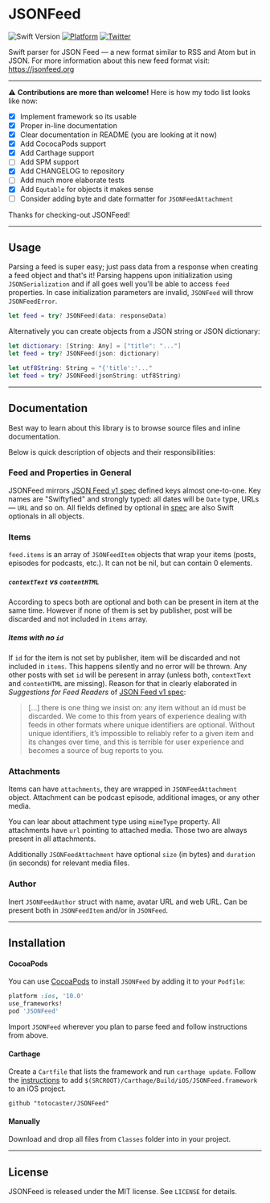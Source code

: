 # JSONFeed

![Swift Version](https://img.shields.io/badge/swift-3.0-orange.svg?style=flat)
[![Platform](https://img.shields.io/cocoapods/p/JSONFeed.svg?style=flat)](http://cocoapods.org/pods/Typist)
[![Twitter](https://img.shields.io/badge/twitter-@totocaster-blue.svg)](http://twitter.com/totocaster)

Swift parser for JSON Feed — a new format similar to RSS and Atom but in JSON. For more information about this new feed format visit: https://jsonfeed.org

---

⚠️ **Contributions are more than welcome!** Here is how my todo list looks like now:

- [x] Implement framework so its usable
- [x] Proper in-line documentation
- [x] Clear documentation in README (you are looking at it now)
- [x] Add CococaPods support
- [x] Add Carthage support
- [ ] Add SPM support
- [x] Add CHANGELOG to repository
- [ ] Add much more elaborate tests
- [x] Add `Equtable` for objects it makes sense
- [ ] Consider adding byte and date formatter for `JSONFeedAttachment`

Thanks for checking-out JSONFeed!

---

## Usage

Parsing a feed is super easy; just pass data from a response when creating a feed object and that's it! Parsing happens upon initialization using `JSONSerialization` and if all goes well you'll be able to access `feed` properties. In case initialization parameters are invalid, `JSONFeed` will throw `JSONFeedError`.

```swift
let feed = try? JSONFeed(data: responseData)
```

Alternatively you can create objects from a JSON string or JSON dictionary:

```swift
let dictionary: [String: Any] = ["title": "..."]
let feed = try? JSONFeed(json: dictionary)
```

```swift
let utf8String: String = "{'title':'..."
let feed = try? JSONFeed(jsonString: utf8String)
```
---

## Documentation

Best way to learn about this library is to browse source files and inline documentation. 

Below is quick description of objects and their responsibilities:

### Feed and Properties in General 

JSONFeed mirrors [JSON Feed v1 spec][v1] defined keys almost one-to-one. Key names are "Swiftyfied" and strongly typed: all dates will be `Date` type, URLs — `URL` and so on. All fields defined by optional in [spec][v1] are also Swift optionals in all objects.

### Items

`feed.items` is an array of `JSONFeedItem` objects that wrap your items (posts, episodes for podcasts, etc.). It can not be nil, but can contain 0 elements.

##### `contextText` vs `contentHTML` 

According to specs both are optional and both can be present in item at the same time. However if none of them is set by publisher, post will be discarded and not included in `items` array.
 
##### Items with no `id`

If `id` for the item is not set by publisher, item will be discarded and not included in `items`. This happens silently and no error will be thrown. Any other posts with set `id` will be peresent in array (unless both, `contextText` and `contentHTML` are missing). Reason for that in clearly elaborated in _Suggestions for Feed Readers_ of [JSON Feed v1 spec][v1]:

> [...] there is one thing we insist on: any item without an id must be discarded. We come to this from years of experience dealing with feeds in other formats where unique identifiers are optional. Without unique identifiers, it’s impossible to reliably refer to a given item and its changes over time, and this is terrible for user experience and becomes a source of bug reports to you. 


### Attachments

Items can have `attachments`, they are wrapped in `JSONFeedAttachment` object. Attachment can be podcast episode, additional images, or any other media.

You can lear about attachment type using `mimeType` property. All attachments have `url` pointing to attached media. Those two are always present in all attachments.

Additionally `JSONFeedAttachment` have optional `size` (in bytes) and `duration` (in seconds) for relevant media files.

### Author

Inert `JSONFeedAuthor` struct with name, avatar URL and web URL. Can be present both in `JSONFeedItem` and/or in `JSONFeed`.

---

## Installation

#### CocoaPods
You can use [CocoaPods](http://cocoapods.org/) to install `JSONFeed` by adding it to your `Podfile`:

```ruby
platform :ios, '10.0'
use_frameworks!
pod 'JSONFeed'
```

Import `JSONFeed` wherever you plan to parse feed and follow instructions from above.


#### Carthage
Create a `Cartfile` that lists the framework and run `carthage update`. Follow the [instructions](https://github.com/Carthage/Carthage#if-youre-building-for-ios) to add `$(SRCROOT)/Carthage/Build/iOS/JSONFeed.framework` to an iOS project.

```
github "totocaster/JSONFeed"
```

#### Manually
Download and drop all files from ```Classes``` folder into in your project.

---

## License

JSONFeed is released under the MIT license. See ``LICENSE`` for details.

[v1]: https://jsonfeed.org/version/1
